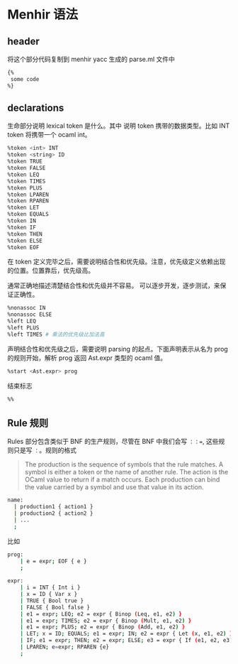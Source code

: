 # Menhir 语法

## header 
将这个部分代码复制到 menhir yacc 生成的 parse.ml 文件中
```bash
{%
 some code
%}
```

## declarations 
生命部分说明 lexical token 是什么。其中 <type> 说明 token 携带的数据类型。比如 INT token 将携带一个 ocaml int。
```bash
%token <int> INT
%token <string> ID
%token TRUE
%token FALSE
%token LEQ
%token TIMES
%token PLUS
%token LPAREN
%token RPAREN
%token LET
%token EQUALS
%token IN
%token IF
%token THEN
%token ELSE
%token EOF
```


在 token 定义完毕之后，需要说明结合性和优先级。注意，优先级定义依赖出现的位置。位置靠后，优先级高。

通常正确地描述清楚结合性和优先级并不容易。 可以逐步开发，逐步测试，来保证正确性。
```bash
%nonassoc IN
%nonassoc ELSE
%left LEQ
%left PLUS
%left TIMES # 乘法的优先级比加法高
```

声明结合性和优先级之后，需要说明 parsing 的起点。下面声明表示从名为 prog 的规则开始，解析 prog 返回 Ast.expr 类型的 ocaml 值。
```bash
%start <Ast.expr> prog
```

结束标志
```bash
%%
```

## Rule 规则
Rules 部分包含类似于 BNF 的生产规则，尽管在 BNF 中我们会写 `：：=`, 这些规则只是写 `：`。规则的格式
> The production is the sequence of symbols that the rule matches. A symbol is either a token or the name of another rule. The action is the OCaml value to return if a match occurs. Each production can bind the value carried by a symbol and use that value in its action.
```bash
name:
  | production1 { action1 }
  | production2 { action2 }
  | ...
  ;
```

比如
```bash
prog:
	| e = expr; EOF { e }
	;
	
expr:
	| i = INT { Int i }
	| x = ID { Var x }
	| TRUE { Bool true }
	| FALSE { Bool false }
	| e1 = expr; LEQ; e2 = expr { Binop (Leq, e1, e2) }
	| e1 = expr; TIMES; e2 = expr { Binop (Mult, e1, e2) } 
	| e1 = expr; PLUS; e2 = expr { Binop (Add, e1, e2) }
	| LET; x = ID; EQUALS; e1 = expr; IN; e2 = expr { Let (x, e1, e2) }
	| IF; e1 = expr; THEN; e2 = expr; ELSE; e3 = expr { If (e1, e2, e3) }
	| LPAREN; e=expr; RPAREN {e} 
	;

```

